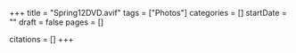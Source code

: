 +++
title = "Spring12DVD.avif"
tags = ["Photos"]
categories = []
startDate = ""
draft = false
pages = []

citations = []
+++
